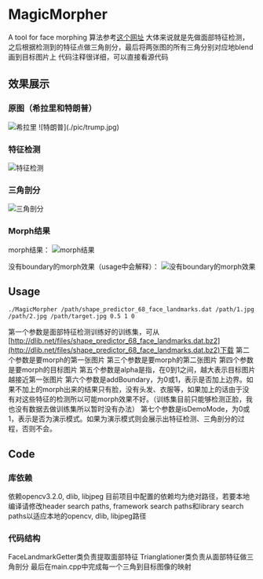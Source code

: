 # MagicMorpher
A tool for face morphing
算法参考[这个网址](http://www.learnopencv.com/face-morph-using-opencv-cpp-python/#download)
大体来说就是先做面部特征检测，之后根据检测到的特征点做三角剖分，最后将两张图的所有三角分别对应地blend画到目标图片上
代码注释很详细，可以直接看源代码

## 效果展示
### 原图（希拉里和特朗普）
<img src="./pic/clinton.jpg" alt="希拉里" />
![特朗普](./pic/trump.jpg)

### 特征检测
![特征检测](./pic/特征检测.png)

### 三角剖分
![三角剖分](./pic/三角剖分.png)

### Morph结果
morph结果：
![morph结果](./pic/morphed_face.png)

没有boundary的morph效果（usage中会解释）：
![没有boundary的morph效果](./pic/no_boundary_morphed_face.png)

## Usage
`./MagicMorpher /path/shape_predictor_68_face_landmarks.dat /path/1.jpg /path/2.jpg /path/target.jpg 0.5 1 0`

第一个参数是面部特征检测训练好的训练集，可从[http://dlib.net/files/shape_predictor_68_face_landmarks.dat.bz2](http://dlib.net/files/shape_predictor_68_face_landmarks.dat.bz2)下载
第二个参数是要morph的第一张图片
第三个参数是要morph的第二张图片
第四个参数是要morph的目标图片
第五个参数是alpha是指，在0到1之间，越大表示目标图片越接近第一张图片
第六个参数是addBoundary，为0或1，表示是否加上边界。如果不加上的morph出来的结果只有脸，没有头发、衣服等，如果加上的话由于没有对这些特征的检测所以可能morph效果不好。（训练集目前只能够检测正脸，我也没有数据去做训练集所以暂时没有办法）
第七个参数是isDemoMode，为0或1，表示是否为演示模式。如果为演示模式则会展示出特征检测、三角剖分的过程，否则不会。

## Code
### 库依赖
依赖opencv3.2.0, dlib, libjpeg
目前项目中配置的依赖均为绝对路径，若要本地编译请修改header search paths, framework search paths和library search paths以适应本地的opencv, dlib, libjpeg路径

### 代码结构
FaceLandmarkGetter类负责提取面部特征
Trianglationer类负责从面部特征做三角剖分
最后在main.cpp中完成每一个三角到目标图像的映射


